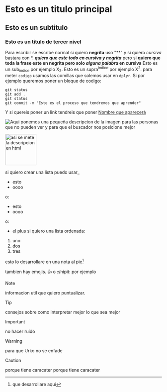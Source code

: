 # Esto es un titulo principal
## Esto es un subtitulo
### Esto es un titulo de tercer nivel

Para escribir se escribe normal si quiero **negrita** uso "**" y si quiero *cursiva* bastara con *.
***quiero que este todo en cursiva y negrita*** pero si **quiero que toda la frase este en negrita pero solo _alguna palabra_ en cursiva** 
Esto es un sub<sub>indice</sub> por ejemplo X<sub>2</sub>.
Esto es un supra<sup>indice</sup> por ejemplo X<sup>2</sup>.
para meter `codigo` usamos las comillas que solemos usar en `dplyr`. Si por ejemplo queremos poner un bloque de codigo:
```
git status
git add .
git status
git commit -m "Este es el proceso que tendremos que aprender"
```

Y si quereis poner un link tendreis que poner [Nombre que aparecerá](https://leonardo.ai/faq/)

![Aqui ponemos una pequeña descripcion de la imagen para las personas que no pueden ver y para que el buscador nos posicione mejor](https://estaticosgn-cdn.deia.eus/clip/829f325c-d7f6-4057-a667-845a89ad04b8_source-aspect-ratio_default_0.jpg)

<img src="https://estaticosgn-cdn.deia.eus/clip/829f325c-d7f6-4057-a667-845a89ad04b8_source-aspect-ratio_default_0.jpg" alt="asi se mete la descripcion en html" width="100" height="100">

si quiero crear una lista puedo usar_
- esto
- oooo

o:
* esto
* oooo 

o:
+ el plus
si quiero una lista ordenada:
1. uno
2. dos
3. tres

esto lo desarrollare en una nota al pie[^1]
[^1]: que desarrollare aqui

tambien hay emojis. :+1: o :shipit: por ejemplo

> [!NOTE]
> informacion util que quiero puntualizar.


> [!TIP]
> consejos sobre como interpretar mejor lo que sea mejor


> [!IMPORTANT]
> no hacer ruido


> [!WARNING]
> para que Urko no se enfade


> [!CAUTION]
> porque tiene caracater
> porque tiene caracater
